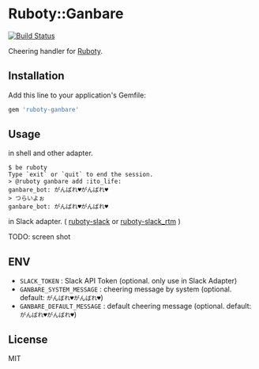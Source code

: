 # Ruboty::Ganbare

[![Build Status](https://travis-ci.org/rutan/ruboty-ganbare.svg?branch=master)](https://travis-ci.org/rutan/ruboty-ganbare)

Cheering handler for [Ruboty](https://github.com/r7kamura/ruboty).

## Installation

Add this line to your application's Gemfile:

```ruby
gem 'ruboty-ganbare'
```

## Usage

in shell and other adapter.

```
$ be ruboty
Type `exit` or `quit` to end the session.
> @ruboty ganbare add :ito_life:
ganbare_bot: がんばれ♥がんばれ♥
> つらいよぉ
ganbare_bot: がんばれ♥がんばれ♥
```

in Slack adapter. ( [ruboty-slack](https://github.com/r7kamura/ruboty-slack) or [ruboty-slack_rtm](https://github.com/rosylilly/ruboty-slack_rtm) )

TODO: screen shot

## ENV

- `SLACK_TOKEN` : Slack API Token (optional. only use in Slack Adapter)
- `GANBARE_SYSTEM_MESSAGE` : cheering message by system (optional. default: `がんばれ♥がんばれ♥`)
- `GANBARE_DEFAULT_MESSAGE` : default cheering message (optional. default: `がんばれ♥がんばれ♥`)

## License

MIT

